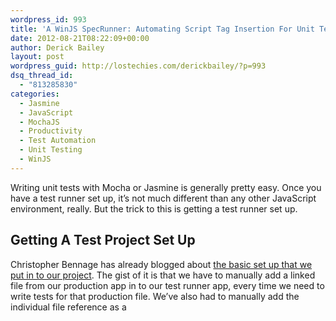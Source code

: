 ```yaml
---
wordpress_id: 993
title: 'A WinJS SpecRunner: Automating Script Tag Insertion For Unit Tests'
date: 2012-08-21T08:22:09+00:00
author: Derick Bailey
layout: post
wordpress_guid: http://lostechies.com/derickbailey/?p=993
dsq_thread_id:
  - "813285830"
categories:
  - Jasmine
  - JavaScript
  - MochaJS
  - Productivity
  - Test Automation
  - Unit Testing
  - WinJS
---
```

Writing unit tests with Mocha or Jasmine is generally pretty easy. Once you have a test runner set up, it&#8217;s not much different than any other JavaScript environment, really. But the trick to this is getting a test runner set up.

## Getting A Test Project Set Up

Christopher Bennage has already blogged about [the basic set up that we put in to our project](http://dev.bennage.com/blog/2012/08/15/unit-testing-winjs/). The gist of it is that we have to manually add a linked file from our production app in to our test runner app, every time we need to write tests for that production file. We&#8217;ve also had to manually add the individual file reference as a <script> tag, along with a <script> tag for the tests for that file, in side of our &#8220;default.html&#8221; file. This tells the project to load and run the script and its associated tests. 

The result of all this manual <script> tag maintenance was painful at best, and nightmarish most of the time. Here&#8217;s an incomplete screenshot of all the files that we had to manually add as <script> tags. Note that I said _incomplete_ screenshot&#8230;

<img title="Screen Shot 2012-08-21 at 8.54.35 AM.png" src="https://lostechies.com/content/derickbailey/uploads/2012/08/Screen-Shot-2012-08-21-at-8.54.35-AM.png" alt="Screen Shot 2012 08 21 at 8 54 35 AM" width="339" height="600" border="0" />

## Reducing The Script Tag Nightmare

I got tired of this, as you can imagine, so I fixed it. Yesterday I introduced a bit of code that allowed me to reduce the number of <script> tags from what you see in the screenshot above, down to this:

<img title="Screen Shot 2012-08-21 at 8.59.33 AM.png" src="https://lostechies.com/content/derickbailey/uploads/2012/08/Screen-Shot-2012-08-21-at-8.59.33-AM.png" alt="Screen Shot 2012 08 21 at 8 59 33 AM" width="600" height="146" border="0" />

That&#8217;s much better! And the best part is, I don&#8217;t have to touch this file again. I can add specs to my app, and link production files in to the test runner all day long, and I never need to change this file. 

The key to the reduction of <script> tags is that last file I included: specRunner.js. This file takes advantage of the WinRT/WinJS runtime environment to examine the local file system that the code is running from, use a few very simple conventions along with a bit of configuration to find the files it needs, and dynamically generate the needed  <script> tags for me, inserting them in to the DOM.

## Configuring The SpecRunner

In the &#8220;default.js&#8221; page control, I have this code:

{% gist 3415884 default.js %}

Here you can see the few bits of configuration that I&#8217;m passing in &#8211; the folder that contains the source files, the spec files, and a helpers folder. This helpers folder is used to load up any helper scripts &#8211; extra libraries, common functions, and anything else you need that isn&#8217;t directly a test. Just drop a .js file in this folder and it will be included in the test runner.

I&#8217;ve also included an &#8220;error&#8221; event that gets dispatched from the spec runner object, as you can see. This uses [the eventMixin that I&#8217;ve blogged about before](https://lostechies.com/derickbailey/2012/07/31/winjs-event-aggregators-and-observableevented-objects/) to dispatch events. The purpose of this trigger is to let you know when the test runner configuration has failed. It does not report errors from Mocha or Jasmine or anything like that, only from the spec runner set up.

## Coding The SpecRunner

My implementation of the spec runner is fairly simple, but it does do quite a bit. The [heavy use of WinJS promises](https://lostechies.com/derickbailey/2012/07/19/want-to-build-win8winjs-apps-you-need-to-understand-promises/) necessitates a lot of callback functions which I like to organize in to a series of steps to perform.

{% gist 3415884 specRunner.js %}

You can the high level list of steps in the &#8220;run&#8221; method, with each of those primary steps being a breakdown of other steps to takes. I&#8217;ve also hard coded my version of the spec runner to configure and run Mocha tests. It would not be difficult to change this to run Jasmine tests, or to abstract this a little bit more and make the test runner configurable with callback functions or other means.

## Follow The Code; We&#8217;re Not Done Yet

I love this solution. It was easy to write and it works very well for our project. But we&#8217;re not done solving the unit testing problem, yet. I still have to manually link the files from the production app in to the test app. We&#8217;re thinking through solutions to that problem as well, but it&#8217;s proving to be much more difficult than we had hoped.

Also, if you&#8217;re interested in following along as we make project through this project (through the end of September, basically), you can get the code from [our CodePlex repository](http://hilojs.codeplex.com/). Be sure to check out the discussion list as well. There&#8217;s a lot of great discussion going on, and some very interesting insights in to the thought process of our project structure and architecture.
